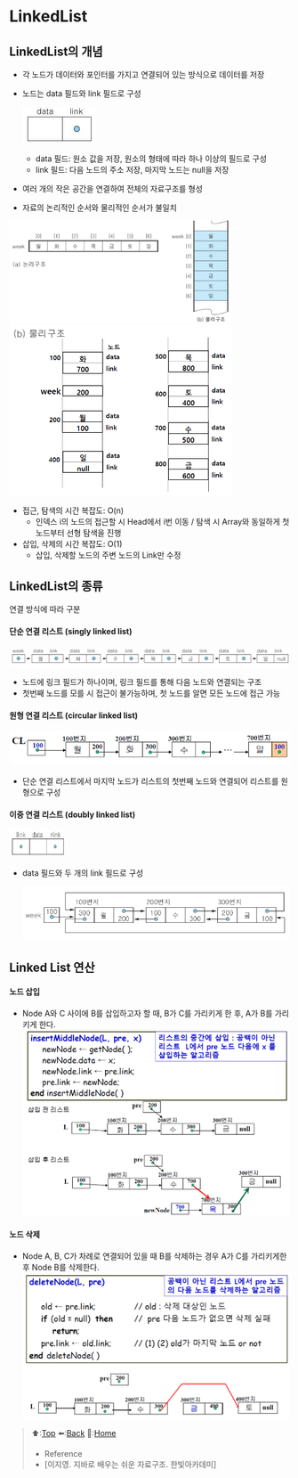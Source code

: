 # LinkedList
## LinkedList의 개념

- 각 노드가 데이터와 포인터를 가지고 연결되어 있는 방식으로 데이터를 저장
- 노드는 data 필드와 link 필드로 구성
      
  ![노드 구조](https://github.com/Minho979/CS_Study/blob/main/contents/images/Node.png)
  
  - data 필드: 원소 값을 저장, 원소의 형태에 따라 하나 이상의 필드로 구성
  - link 필드: 다음 노드의 주소 저장, 마지막 노드는 null을 저장

- 여러 개의 작은 공간을 연결하여 전체의 자료구조를 형성
- 자료의 논리적인 순서와 물리적인 순서가 불일치

<img src="https://github.com/Minho979/CS_Study/blob/main/contents/images/LinkedList2.png" width="400">
<img src="https://github.com/Minho979/CS_Study/blob/main/contents/images/LinkedList1.png" width="400">

  - 접근, 탐색의 시간 복잡도: O(n)
    - 인덱스 i의 노드의 접근할 시 Head에서 i번 이동 / 탐색 시 Array와 동일하게 첫 노드부터 선형 탐색을 진행 
  - 삽입, 삭제의 시간 복잡도: O(1)
    - 삽입, 삭제할 노드의 주변 노드의 Link만 수정

## LinkedList의 종류

연결 방식에 따라 구분

#### 단순 연결 리스트 (singly linked list)

  
  ![단순 연결 리스트 구조](https://github.com/Minho979/CS_Study/blob/main/contents/images/SLinkedList.png)
    
  - 노드에 링크 필드가 하나이며, 링크 필드를 통해 다음 노드와 연결되는 구조
  - 첫번째 노드를 모를 시 접근이 불가능하며, 첫 노드를 알면 모든 노드에 접근 가능
      
#### 원형 연결 리스트 (circular linked list)

  
  ![원형 연결 리스트 구조](https://github.com/Minho979/CS_Study/blob/main/contents/images/CLinkedList.png)
    
  - 단순 연결 리스트에서 마지막 노드가 리스트의 첫번째 노드와 연결되어 리스트를 원형으로 구성
      
#### 이중 연결 리스트 (doubly linked list)

  <img src="https://github.com/Minho979/CS_Study/blob/main/contents/images/DLinkedListNode.png" width="100" height="50">
    
  - data 필드와 두 개의 link 필드로 구성
  
    ![이중 연결 리스트 구조](https://github.com/Minho979/CS_Study/blob/main/contents/images/CDLinkedList.png)

## Linked List 연산 
#### 노드 삽입
- Node A와 C 사이에 B를 삽입하고자 할 때, B가 C를 가리키게 한 후, A가 B를 가리키게 한다.
  <img src="https://github.com/Minho979/CS_Study/blob/main/contents/images/LinkedList-Insert.png" width="500">
#### 노드 삭제
- Node A, B, C가 차례로 연결되어 있을 때 B를 삭제하는 경우 A가 C를 가리키게한 후 Node B를 삭제한다.
  <img src="https://github.com/Minho979/CS_Study/blob/main/contents/images/LinkedList-Del.png" width="500">
> ⬆️:[Top](#Linked-List)
> ⬅️:[Back](https://github.com/Minho979/CS_Study/blob/main/README.md#1-data-structure)
> 💁:[Home](https://github.com/Minho979/CS_Study/blob/main/README.md)
> - Reference
> - [이지영. 지바로 배우는 쉬운 자료구조. 한빛아카데미]
